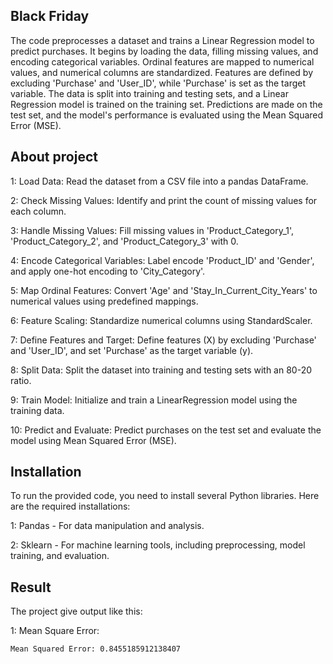 


## Black Friday

The code preprocesses a dataset and trains a Linear Regression model to predict purchases. It begins by loading the data, filling missing values, and encoding categorical variables. Ordinal features are mapped to numerical values, and numerical columns are standardized. Features are defined by excluding 'Purchase' and 'User_ID', while 'Purchase' is set as the target variable. The data is split into training and testing sets, and a Linear Regression model is trained on the training set. Predictions are made on the test set, and the model's performance is evaluated using the Mean Squared Error (MSE).


## About project
1: Load Data: Read the dataset from a CSV file into a pandas       DataFrame.

2: Check Missing Values: Identify and print the count of missing values for each column.

3: Handle Missing Values: Fill missing values in 'Product_Category_1', 'Product_Category_2', and 'Product_Category_3' with 0.

4: Encode Categorical Variables: Label encode 'Product_ID' and 'Gender', and apply one-hot encoding to 'City_Category'.

5: Map Ordinal Features: Convert 'Age' and 'Stay_In_Current_City_Years' to numerical values using predefined mappings.

6: Feature Scaling: Standardize numerical columns using StandardScaler.

7: Define Features and Target: Define features (X) by excluding 'Purchase' and 'User_ID', and set 'Purchase' as the target variable (y).

8: Split Data: Split the dataset into training and testing sets with an 80-20 ratio.

9: Train Model: Initialize and train a LinearRegression model using the training data.

10: Predict and Evaluate: Predict purchases on the test set and evaluate the model using Mean Squared Error (MSE).
## Installation

To run the provided code, you need to install several Python libraries. Here are the required installations:

1: Pandas - For data manipulation and analysis.

2: Sklearn - For machine learning tools, including preprocessing, model training, and evaluation.
## Result

The project give output like this:

1: Mean Square Error:

    Mean Squared Error: 0.8455185912138407